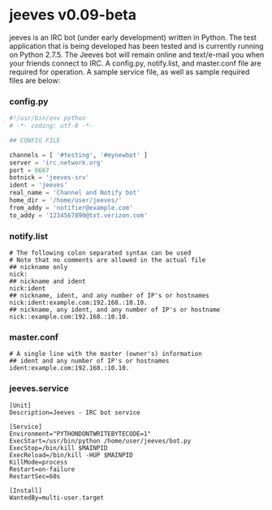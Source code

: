 # jeeves v0.09-beta

jeeves is an IRC bot (under early development) written in Python.  The test application that is being developed has been tested and is currently running on Python 2.7.5.  The Jeeves bot will remain online and text/e-mail you when your friends connect to IRC.  A config.py, notify.list, and master.conf file are required for operation.  A sample service file, as well as sample required files are below:

### config.py
```python
#!/usr/bin/env python
# -*- coding: utf-8 -*-

## CONFIG FILE

channels = [ '#testing', '#mynewbot' ]
server = 'irc.network.org'
port = 6667
botnick = 'jeeves-srv'
ident = 'jeeves'
real_name = 'Channel and Notify bot'
home_dir = '/home/user/jeeves/'
from_addy = 'notifier@example.com'
to_addy = '1234567890@txt.verizon.com'
```

### notify.list
```
# The following colon separated syntax can be used
# Note that no comments are allowed in the actual file
## nickname only
nick:
## nickname and ident
nick:ident
## nickname, ident, and any number of IP's or hostnames
nick:ident:example.com:192.168.:10.10.
## nickname, any ident, and any number of IP's or hostname
nick::example.com:192.168.:10.10.
```

### master.conf
```
# A single line with the master (owner's) information
## ident and any number of IP's or hostnames
ident:example.com:192.168.:10.10.
```

### jeeves.service
```
[Unit]
Description=Jeeves - IRC bot service

[Service]
Environment="PYTHONDONTWRITEBYTECODE=1"
ExecStart=/usr/bin/python /home/user/jeeves/bot.py
ExecStop=/bin/kill $MAINPID
ExecReload=/bin/kill -HUP $MAINPID
KillMode=process
Restart=on-failure
RestartSec=60s

[Install]
WantedBy=multi-user.target
```
